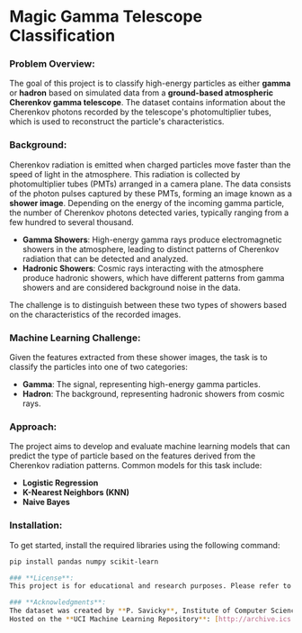 # Magic Gamma Telescope Classification

### **Problem Overview**:
The goal of this project is to classify high-energy particles as either **gamma** or **hadron** based on simulated data from a **ground-based atmospheric Cherenkov gamma telescope**. The dataset contains information about the Cherenkov photons recorded by the telescope's photomultiplier tubes, which is used to reconstruct the particle's characteristics.

### **Background**:
Cherenkov radiation is emitted when charged particles move faster than the speed of light in the atmosphere. This radiation is collected by photomultiplier tubes (PMTs) arranged in a camera plane. The data consists of the photon pulses captured by these PMTs, forming an image known as a **shower image**. Depending on the energy of the incoming gamma particle, the number of Cherenkov photons detected varies, typically ranging from a few hundred to several thousand.

- **Gamma Showers**: High-energy gamma rays produce electromagnetic showers in the atmosphere, leading to distinct patterns of Cherenkov radiation that can be detected and analyzed.
- **Hadronic Showers**: Cosmic rays interacting with the atmosphere produce hadronic showers, which have different patterns from gamma showers and are considered background noise in the data.

The challenge is to distinguish between these two types of showers based on the characteristics of the recorded images.

### **Machine Learning Challenge**:
Given the features extracted from these shower images, the task is to classify the particles into one of two categories:
- **Gamma**: The signal, representing high-energy gamma particles.
- **Hadron**: The background, representing hadronic showers from cosmic rays.

### **Approach**:
The project aims to develop and evaluate machine learning models that can predict the type of particle based on the features derived from the Cherenkov radiation patterns. Common models for this task include:
- **Logistic Regression**
- **K-Nearest Neighbors (KNN)**
- **Naive Bayes**

### **Installation**:
To get started, install the required libraries using the following command:

```bash
pip install pandas numpy scikit-learn

### **License**:
This project is for educational and research purposes. Please refer to the project documentation and code for further details on usage rights.

### **Acknowledgments**:
The dataset was created by **P. Savicky**, Institute of Computer Science, AS of CR, Czech Republic.  
Hosted on the **UCI Machine Learning Repository**: [http://archive.ics.uci.edu/ml](http://archive.ics.uci.edu/ml).  


